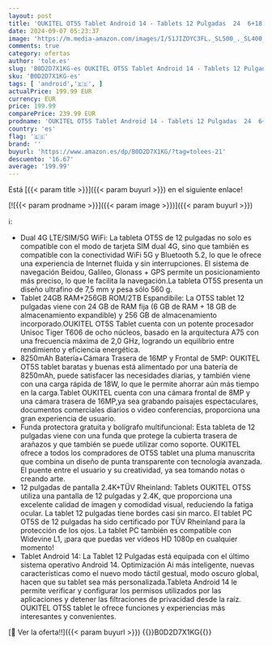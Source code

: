 ```yaml
---
layout: post
title: 'OUKITEL OT5S Tablet Android 14 - Tablets 12 Pulgadas  24  6+18 RAM+256GB ROM  TF 2TB  Gaming Tablet  2.4K Pantalla IPS  8250mAh  16MP/Dual 4G LTE/5G WiFi/Widevine L1/Octa Core Tablet con Lápiz y Funda'
date: 2024-09-07 05:23:37
image: 'https://m.media-amazon.com/images/I/51JIZOYC3FL._SL500_._SL400_.jpg'
comments: true
category: ofertas
author: 'tole.es'
slug: 'B0D2D7X1KG-es OUKITEL OT5S Tablet Android 14 - Tablets 12 Pulgadas 24...'
sku: 'B0D2D7X1KG-es'
tags: [ 'android','🇪🇸', ]
actualPrice: 199.99 EUR
currency: EUR
price: 199.99
comparePrice: 239.99 EUR
prodname: 'OUKITEL OT5S Tablet Android 14 - Tablets 12 Pulgadas  24  6+18 RAM+256GB ROM  TF 2TB  Gaming Tablet  2.4K Pantalla IPS  8250mAh  16MP/Dual 4G LTE/5G WiFi/Widevine L1/Octa Core Tablet con Lápiz y Funda'
country: 'es'
flag: '🇪🇸'
brand: ''
buyurl: 'https://www.amazon.es/dp/B0D2D7X1KG/?tag=tolees-21'
descuento: '16.67'
average: '199.99'
---
```


Está [{{< param title >}}]({{< param buyurl >}}) en el siguiente enlace!

[![{{< param prodname >}}]({{< param image >}})]({{< param buyurl >}})

ℹ️:

- Dual 4G LTE/SIM/5G WiFi: La tableta OT5S de 12 pulgadas no solo es compatible con el modo de tarjeta SIM dual 4G, sino que también es compatible con la conectividad WiFi 5G y Bluetooth 5.2, lo que le ofrece una experiencia de Internet fluida y sin interrupciones. El sistema de navegación Beidou, Galileo, Glonass + GPS permite un posicionamiento más preciso, lo que le facilita la navegación.La tableta OT5S presenta un diseño ultrafino de 7,5 mm y pesa sólo 560 g.
- Tablet 24GB RAM+256GB ROM/2TB Espandibile: La OT5S tablet 12 pulgadas viene con 24 GB de RAM fija (6 GB de RAM + 18 GB de almacenamiento expandible) y 256 GB de almacenamiento incorporado.OUKITEL OT5S Tablet cuenta con un potente procesador Unisoc Tiger T606 de ocho núcleos, basado en la arquitectura A75 con una frecuencia máxima de 2,0 GHz, logrando un equilibrio entre rendimiento y eficiencia energética.
- 8250mAh Batería+Cámara Trasera de 16MP y Frontal de 5MP: OUKITEL OT5S tablet baratas y buenas está alimentado por una batería de 8250mAh, puede satisfacer las necesidades diarias, y también viene con una carga rápida de 18W, lo que le permite ahorrar aún más tiempo en la carga.Tablet OUKITEL cuenta con una cámara frontal de 8MP y una cámara trasera de 16MP,ya sea grabando paisajes espectaculares, documentos comerciales diarios o video conferencias, proporciona una gran experiencia de usuario.
- Funda protectora gratuita y bolígrafo multifuncional: Esta tableta de 12 pulgadas viene con una funda que protege la cubierta trasera de arañazos y que también se puede utilizar como soporte. OUKITEL ofrece a todos los compradores de OT5S tablet una pluma manuscrita que combina un diseño de punta transparente con tecnología avanzada. El puente entre el usuario y su creatividad, ya sea tomando notas o creando arte.
- 12 pulgadas de pantalla 2.4K+TÜV Rheinland: Tablets OUKITEL OT5S utiliza una pantalla de 12 pulgadas y 2.4K, que proporciona una excelente calidad de imagen y comodidad visual, reduciendo la fatiga ocular. La tablet 12 pulgadas tiene bordes casi sin marco. El tablet PC OT5S de 12 pulgadas ha sido certificado por TÜV Rheinland para la protección de los ojos. La tablet PC también es compatible con Widevine L1, ¡para que puedas ver vídeos HD 1080p en cualquier momento!
- Tablet Android 14: La Tablet 12 Pulgadas está equipada con el último sistema operativo Android 14. Optimización Ai más inteligente, nuevas características como el nuevo modo táctil gestual, modo oscuro global, hacen que su tablet sea más personalizada.Tableta Android 14 le permite verificar y configurar los permisos utilizados por las aplicaciones y detener las filtraciones de privacidad desde la raíz. OUKITEL OT5S tablet le ofrece funciones y experiencias más interesantes y convenientes.

[🛒 Ver la oferta!!]({{< param buyurl >}})
{{<world>}}B0D2D7X1KG{{</world>}}
